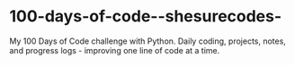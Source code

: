 # 100-days-of-code--shesurecodes-
My 100 Days of Code challenge with Python. Daily coding, projects, notes, and progress logs - improving one line of code at a time.
